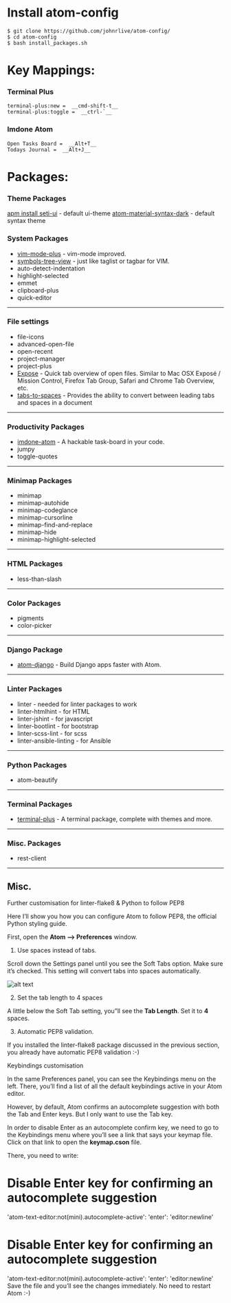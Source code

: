 # Install atom-config

```
$ git clone https://github.com/johnrlive/atom-config/
$ cd atom-config
$ bash install_packages.sh
```

# Key Mappings:

### Terminal Plus
```
terminal-plus:new =  __cmd-shift-t__
terminal-plus:toggle =  __ctrl-`__
```

### Imdone Atom
```
Open Tasks Board =  __Alt+T__
Todays Journal =  __Alt+J__
```

# Packages:

### Theme Packages
[apm install seti-ui](https://atom.io/themes/seti-ui) - default ui-theme
[atom-material-syntax-dark](https://atom.io/packages/atom-material-syntax-dark) - default syntax theme

### System Packages
- [vim-mode-plus](https://atom.io/packages/vim-mode-plus) - vim-mode improved.
- [symbols-tree-view](https://atom.io/packages/symbols-tree-view) - just like taglist or tagbar for VIM.
- auto-detect-indentation
- highlight-selected
- emmet
- clipboard-plus
- quick-editor

****

### File settings
- file-icons
- advanced-open-file
- open-recent
- project-manager
- project-plus
- [Expose](https://atom.io/packages/expose/) - Quick tab overview of open files. Similar to Mac OSX Exposé / Mission Control, Firefox Tab Group, Safari and Chrome Tab Overview, etc.
- [tabs-to-spaces](https://atom.io/packages/tabs-to-spaces) - Provides the ability to convert between leading tabs and spaces in a document

****

### Productivity Packages
- [imdone-atom](https://atom.io/packages/imdone-atom) - A hackable task-board in your code.
- jumpy
- toggle-quotes

****

### Minimap Packages
- minimap
- minimap-autohide
- minimap-codeglance
- minimap-cursorline
- minimap-find-and-replace
- minimap-hide
- minimap-highlight-selected

****

### HTML Packages
- less-than-slash

****

### Color Packages
- pigments
- color-picker

****

### Django Package
- [atom-django](https://atom.io/packages/atom-django) - Build Django apps faster with Atom.

****

### Linter Packages
- linter - needed for linter packages to work
- linter-htmlhint - for HTML
- linter-jshint - for javascript
- linter-bootlint - for bootstrap
- linter-scss-lint - for scss
- linter-ansible-linting - for Ansible

****

### Python Packages
- atom-beautify

****

### Terminal Packages
- [terminal-plus](https://atom.io/packages/terminal-plus) - A terminal package, complete with themes and more.

****

### Misc. Packages
- rest-client

****

## Misc.
Further customisation for linter-flake8 & Python to follow PEP8

Here I’ll show you how you can configure Atom to follow PEP8, the official Python styling guide.

First, open the __Atom –> Preferences__ window.

1. Use spaces instead of tabs.

Scroll down the Settings panel until you see the Soft Tabs option. Make sure it’s checked. This setting will convert tabs into spaces automatically.

![alt text](http://www.marinamele.com/wp-content/uploads/2015/06/atom-settings-1024x950.png "Atom settings")

2. Set the tab length to 4 spaces

A little below the Soft Tab setting, you”ll see the __Tab Length__. Set it to __4__ spaces.

3. Automatic PEP8 validation.

If you installed the linter-flake8 package discussed in the previous section, you already have automatic PEP8 validation :-)

Keybindings customisation

In the same Preferences panel, you can see the Keybindings menu on the left. There, you’ll find a list of all the default keybindings active in your Atom editor.

However, by default, Atom confirms an autocomplete suggestion with both the Tab and Enter keys. But I only want to use the Tab key.

In order to disable Enter as an autocomplete confirm key, we need to go to the Keybindings menu where you’ll see a link that says your keymap file. Click on that link to open the __keymap.cson__ file.

There, you need to write:

# Disable Enter key for confirming an autocomplete suggestion
'atom-text-editor:not(mini).autocomplete-active':
  'enter': 'editor:newline'

# Disable Enter key for confirming an autocomplete suggestion
'atom-text-editor:not(mini).autocomplete-active':
  'enter': 'editor:newline'
Save the file and you’ll see the changes immediately. No need to restart Atom :-)
